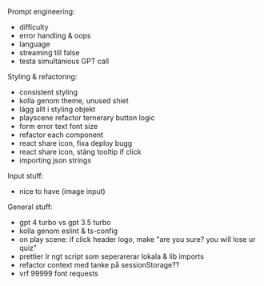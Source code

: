 Prompt engineering:

- difficulty
- error handling & oops
- language
- streaming till false
- testa simultanious GPT call

Styling & refactoring:

- consistent styling
- kolla genom theme, unused shiet
- lägg allt i styling objekt
- playscene refactor ternerary button logic
- form error text font size
- refactor each component
- react share icon, fixa deploy bugg
- react share icon, stäng tooltip if click
- importing json strings

Input stuff:

- nice to have (image input)

General stuff:

- gpt 4 turbo vs gpt 3.5 turbo
- kolla genom eslint & ts-config
- on play scene: if click header logo, make "are you sure? you will lose ur quiz"
- prettier lr ngt script som seperarerar lokala & lib imports
- refactor context med tanke på sessionStorage??
- vrf 99999 font requests

